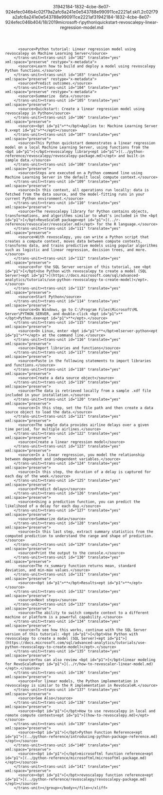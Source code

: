 <?xml version="1.0"?><xliff version="1.2" xmlns="urn:oasis:names:tc:xliff:document:1.2" xmlns:xsi="http://www.w3.org/2001/XMLSchema-instance" xsi:schemaLocation="urn:oasis:names:tc:xliff:document:1.2 xliff-core-1.2-transitional.xsd"><file datatype="xml" original="quickstart-revoscalepy-linear-regression-model.md" source-language="en-US" target-language="en-US"><header><tool tool-id="mdxliff" tool-name="mdxliff" tool-version="1.0-d1654b2" tool-company="Microsoft" /><xliffext:skl_file_name xmlns:xliffext="urn:microsoft:content:schema:xliffextensions">31942184-1832-4cbe-8e07-924efec046b4c02f79a2afc6a241e0e543788e990911ce2221af.skl</xliffext:skl_file_name><xliffext:version xmlns:xliffext="urn:microsoft:content:schema:xliffextensions">1.2</xliffext:version><xliffext:ms.openlocfilehash xmlns:xliffext="urn:microsoft:content:schema:xliffextensions">c02f79a2afc6a241e0e543788e990911ce2221af</xliffext:ms.openlocfilehash><xliffext:ms.sourcegitcommit xmlns:xliffext="urn:microsoft:content:schema:xliffextensions">31942184-1832-4cbe-8e07-924efec046b4</xliffext:ms.sourcegitcommit><xliffext:ms.lasthandoff xmlns:xliffext="urn:microsoft:content:schema:xliffextensions">04/18/2019</xliffext:ms.lasthandoff><xliffext:ms.openlocfilepath xmlns:xliffext="urn:microsoft:content:schema:xliffextensions">microsoft-r\python\quickstart-revoscalepy-linear-regression-model.md</xliffext:ms.openlocfilepath></header><body><group id="content" extype="content"><trans-unit id="101" translate="yes" xml:space="preserve" restype="x-metadata">
          <source>Python tutorial: Linear regression model using revoscalepy on Machine Learning Server</source>
        </trans-unit><trans-unit id="102" translate="yes" xml:space="preserve" restype="x-metadata">
          <source>Learn how to build and deploy a model using revoscalepy Python functions.</source>
        </trans-unit><trans-unit id="103" translate="yes" xml:space="preserve" restype="x-metadata">
          <source>Predict outcomes.</source>
        </trans-unit><trans-unit id="104" translate="yes" xml:space="preserve" restype="x-metadata">
          <source>Summarize  data.</source>
        </trans-unit><trans-unit id="105" translate="yes" xml:space="preserve">
          <source>Quickstart: Create a linear regression model using revoscalepy in Python</source>
        </trans-unit><trans-unit id="106" translate="yes" xml:space="preserve">
          <source><bpt id="p1">**</bpt>Applies to: Machine Learning Server 9.x<ept id="p1">**</ept></source>
        </trans-unit><trans-unit id="107" translate="yes" xml:space="preserve">
          <source>This Python quickstart demonstrates a linear regression model on a local Machine Learning Server, using functions from the <bpt id="p1">[</bpt>revoscalepy library<ept id="p1">](../python-reference/revoscalepy/revoscalepy-package.md)</ept> and built-in sample data.</source>
        </trans-unit><trans-unit id="108" translate="yes" xml:space="preserve">
          <source>Steps are executed on a Python command line using Machine Learning Server in the default local compute context.</source>
        </trans-unit><trans-unit id="109" translate="yes" xml:space="preserve">
          <source>In this context, all operations run locally: data is fetched from the data source, and the model-fitting runs in your current Python environment.</source>
        </trans-unit><trans-unit id="110" translate="yes" xml:space="preserve">
          <source>The revoscalepy library for Python contains objects, transformations, and algorithms similar to what's included in the <bpt id="p1">[</bpt>RevoScaleR package<ept id="p1">](../r-reference/revoscaler/revoscaler.md)</ept> for the R language.</source>
        </trans-unit><trans-unit id="111" translate="yes" xml:space="preserve">
          <source>With revoscalepy, you can write a Python script that creates a compute context, moves data between compute contexts, transforms data, and trains predictive models using popular algorithms such as logistic and linear regression, decision trees, and more.</source>
        </trans-unit><trans-unit id="112" translate="yes" xml:space="preserve">
          <source>For the SQL Server version of this tutorial, see <bpt id="p1">[</bpt>Use Python with revoscalepy to create a model (SQL Server)<ept id="p1">](https://docs.microsoft.com/sql/advanced-analytics/tutorials/use-python-revoscalepy-to-create-model)</ept>.</source>
        </trans-unit><trans-unit id="113" translate="yes" xml:space="preserve">
          <source>Start Python</source>
        </trans-unit><trans-unit id="114" translate="yes" xml:space="preserve">
          <source>On Windows, go to C:\Program Files\Microsoft\ML Server\PYTHON_SERVER, and double-click <bpt id="p1">**</bpt>Python.exe<ept id="p1">**</ept>.</source>
        </trans-unit><trans-unit id="115" translate="yes" xml:space="preserve">
          <source>On Linux, enter <bpt id="p1">**</bpt>mlserver-python<ept id="p1">**</ept> at the command line.</source>
        </trans-unit><trans-unit id="116" translate="yes" xml:space="preserve">
          <source>Import libraries and functions</source>
        </trans-unit><trans-unit id="117" translate="yes" xml:space="preserve">
          <source>Paste in the following statements to import libraries and functions.</source>
        </trans-unit><trans-unit id="118" translate="yes" xml:space="preserve">
          <source>Create a data source object</source>
        </trans-unit><trans-unit id="119" translate="yes" xml:space="preserve">
          <source>The data is retrieved locally from a sample .xdf file included in your installation.</source>
        </trans-unit><trans-unit id="120" translate="yes" xml:space="preserve">
          <source>In this step, set the file path and then create a data source object to load the data.</source>
        </trans-unit><trans-unit id="121" translate="yes" xml:space="preserve">
          <source>The sample data provides airline delays over a given time period, for multiple airlines.</source>
        </trans-unit><trans-unit id="122" translate="yes" xml:space="preserve">
          <source>Create a linear regression model</source>
        </trans-unit><trans-unit id="123" translate="yes" xml:space="preserve">
          <source>In a linear regression, you model the relationship between dependent and independent variables.</source>
        </trans-unit><trans-unit id="124" translate="yes" xml:space="preserve">
          <source>In this step, the duration of a delay is captured for each day of the week.</source>
        </trans-unit><trans-unit id="125" translate="yes" xml:space="preserve">
          <source>Predict delays</source>
        </trans-unit><trans-unit id="126" translate="yes" xml:space="preserve">
          <source>Using a prediction function, you can predict the likelihood of a delay for each day.</source>
        </trans-unit><trans-unit id="127" translate="yes" xml:space="preserve">
          <source>Summarize data</source>
        </trans-unit><trans-unit id="128" translate="yes" xml:space="preserve">
          <source>In this last step, extract summary statistics from the computed prediction to understand the range and shape of prediction.</source>
        </trans-unit><trans-unit id="129" translate="yes" xml:space="preserve">
          <source>Print the output to the console.</source>
        </trans-unit><trans-unit id="130" translate="yes" xml:space="preserve">
          <source>The rx_summary function returns mean, standard deviation, and min-max values.</source>
        </trans-unit><trans-unit id="131" translate="yes" xml:space="preserve">
          <source><bpt id="p1">**</bpt>Results<ept id="p1">**</ept></source>
        </trans-unit><trans-unit id="132" translate="yes" xml:space="preserve">
          <source>Next steps</source>
        </trans-unit><trans-unit id="133" translate="yes" xml:space="preserve">
          <source>The ability to switch compute context to a different machine or platform is a powerful capability.</source>
        </trans-unit><trans-unit id="134" translate="yes" xml:space="preserve">
          <source>To see how this works, continue with the SQL Server version of this tutorial: <bpt id="p1">[</bpt>Use Python with revoscalepy to create a model (SQL Server)<ept id="p1">](https://docs.microsoft.com/sql/advanced-analytics/tutorials/use-python-revoscalepy-to-create-model)</ept>.</source>
        </trans-unit><trans-unit id="135" translate="yes" xml:space="preserve">
          <source>You can also review <bpt id="p1">[</bpt>linear modeling for RevoScaleR<ept id="p1">](../r/how-to-revoscaler-linear-model.md)</ept>.</source>
        </trans-unit><trans-unit id="136" translate="yes" xml:space="preserve">
          <source>For linear models, the Python implementation in revoscalepy is similar to the R implementation in RevoScaleR.</source>
        </trans-unit><trans-unit id="137" translate="yes" xml:space="preserve">
          <source>See Also</source>
        </trans-unit><trans-unit id="138" translate="yes" xml:space="preserve">
          <source><bpt id="p1">[</bpt>How to use revoscalepy in local and remote compute contexts<ept id="p1">](how-to-revoscalepy.md)</ept></source>
        </trans-unit><trans-unit id="139" translate="yes" xml:space="preserve">
          <source><bpt id="p1">[</bpt>Python Function Reference<ept id="p1">](../python-reference/introducing-python-package-reference.md)</ept></source>
        </trans-unit><trans-unit id="140" translate="yes" xml:space="preserve">
          <source><bpt id="p1">[</bpt>microsoftml function reference<ept id="p1">](../python-reference/microsoftml/microsoftml-package.md)</ept></source>
        </trans-unit><trans-unit id="141" translate="yes" xml:space="preserve">
          <source><bpt id="p1">[</bpt>revoscalepy function reference<ept id="p1">](../python-reference/revoscalepy/revoscalepy-package.md)</ept></source>
        </trans-unit></group></body></file></xliff>